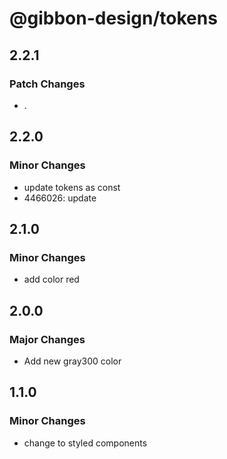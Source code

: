 # @gibbon-design/tokens

## 2.2.1

### Patch Changes

- .

## 2.2.0

### Minor Changes

- update tokens as const
- 4466026: update

## 2.1.0

### Minor Changes

- add color red

## 2.0.0

### Major Changes

- Add new gray300 color

## 1.1.0

### Minor Changes

- change to styled components
